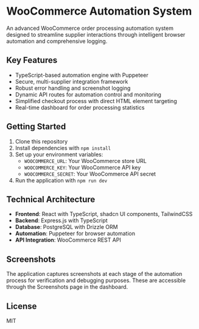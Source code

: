 # WooCommerce Automation System

An advanced WooCommerce order processing automation system designed to streamline supplier interactions through intelligent browser automation and comprehensive logging.

## Key Features

- TypeScript-based automation engine with Puppeteer
- Secure, multi-supplier integration framework
- Robust error handling and screenshot logging
- Dynamic API routes for automation control and monitoring
- Simplified checkout process with direct HTML element targeting
- Real-time dashboard for order processing statistics

## Getting Started

1. Clone this repository
2. Install dependencies with `npm install`
3. Set up your environment variables:
   - `WOOCOMMERCE_URL`: Your WooCommerce store URL
   - `WOOCOMMERCE_KEY`: Your WooCommerce API key
   - `WOOCOMMERCE_SECRET`: Your WooCommerce API secret
4. Run the application with `npm run dev`

## Technical Architecture

- **Frontend**: React with TypeScript, shadcn UI components, TailwindCSS
- **Backend**: Express.js with TypeScript
- **Database**: PostgreSQL with Drizzle ORM
- **Automation**: Puppeteer for browser automation
- **API Integration**: WooCommerce REST API

## Screenshots

The application captures screenshots at each stage of the automation process for verification and debugging purposes. These are accessible through the Screenshots page in the dashboard.

## License

MIT